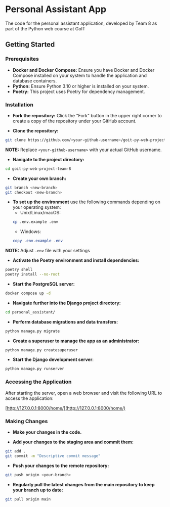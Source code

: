 # Personal Assistant App

The code for the personal assistant application, developed by Team 8 as part of the Python web course at GoIT

## Getting Started

### Prerequisites

- **Docker and Docker Compose:** Ensure you have Docker and Docker Compose installed on your system to handle the application and database containers.
- **Python:** Ensure Python 3.10 or higher is installed on your system.
- **Poetry:** This project uses Poetry for dependency management.

### Installation

- **Fork the repository:**
Click the "Fork" button in the upper right corner to create a copy of the repository under your GitHub account.

- **Clone the repository:**
```bash
git clone https://github.com/<your-github-username>/goit-py-web-project-team-8.git
```

**NOTE:** Replace `<your-github-username>` with your actual GitHub username. 

- **Navigate to the project directory:**
```bash
cd goit-py-web-project-team-8
```

- **Create your own branch:**
```bash
git branch <new-branch>
git checkout <new-branch>
```

- **To set up the environment** use the following commands depending on your operating system:
   - Unix/Linux/macOS:
   ```bash
   cp .env.example .env
   ```
   - Windows:
   ```powershell
   copy .env.example .env
   ```

**NOTE:** Adjust `.env` file with your settings

- **Activate the Poetry environment and install dependencies:**
```bash
poetry shell
poetry install --no-root
```

- **Start the PostgreSQL server:**
```bash
docker compose up -d
```

- **Navigate further into the Django project directory:**
```bash
cd personal_assistant/
```

- **Perform database migrations and data transfers:**
```bash
python manage.py migrate
```

- **Create a superuser to manage the app as an administrator:**
```bash
python manage.py createsuperuser
```

- **Start the Django development server**:
```bash
python manage.py runserver
```

### Accessing the Application

After starting the server, open a web browser and visit the following URL to access the application:

[http://127.0.0.1:8000/home/](http://127.0.0.1:8000/home/)

### Making Changes

- **Make your changes in the code.**

- **Add your changes to the staging area and commit them:**
```bash
git add .
git commit -m "Descriptive commit message"
```

- **Push your changes to the remote repository:**
```bash
git push origin <your-branch>
```

- **Regularly pull the latest changes from the main repository to keep your branch up to date:**
```bash
git pull origin main
```

